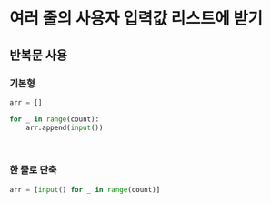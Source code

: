 # 여러 줄의 사용자 입력값 리스트에 받기

## 반복문 사용

### **기본형**

```python
arr = []

for _ in range(count):
    arr.append(input())
```

<br />

### **한 줄로 단축**

```python
arr = [input() for _ in range(count)]
```
